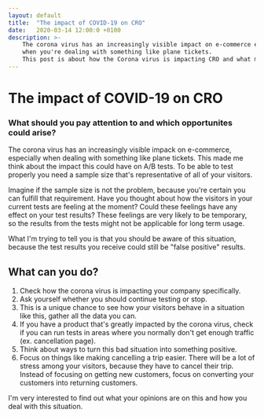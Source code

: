 ```yaml
---
layout: default
title:  "The impact of COVID-19 on CRO"
date:   2020-03-14 12:00:0 +0100
description: >-
    The corona virus has an increasingly visible impact on e-commerce especially 
    when you're dealing with something like plane tickets. 
    This post is about how the Corona virus is impacting CRO and what measures you can take to deal with this situation.
---
```


# The impact of COVID-19 on CRO

### What should you pay attention to and which opportunites could arise?

The corona virus has an increasingly visible impack on e-commerce, especially when dealing with something like plane tickets.
This made me think about the impact this could have on A/B tests. To be able to test properly you need a 
sample size that's representative of all of your visitors.

Imagine if the sample size is not the problem, because you're certain you can fulfill that requirement. 
Have you thought about how the visitors in your current tests are feeling at the moment? 
Could these feelings have any effect on your test results? These feelings are very likely to be temporary, 
so the results from the tests might not be applicable for long term usage.

What I'm trying to tell you is that you should be aware of this situation, because the test results you receive could still be "false positive" results.

## What can you do?

1. Check how the corona virus is impacting your company specifically.
2. Ask yourself whether you should continue testing or stop.
3. This is a unique chance to see how your visitors behave in a situation like this, gather all the data you can.
4. If you have a product that's greatly impacted by the corona virus, check if you can run tests in areas where you normally don't get enough traffic (ex. cancellation page).
5. Think about ways to turn this bad situation into something positive.
6. Focus on things like making cancelling a trip easier. There will be a lot of stress among your visitors, because they have to cancel their trip. Instead of focusing on getting new customers, focus on converting your customers into returning customers.

I'm very interested to find out what your opinions are on this and how you deal with this situation.
